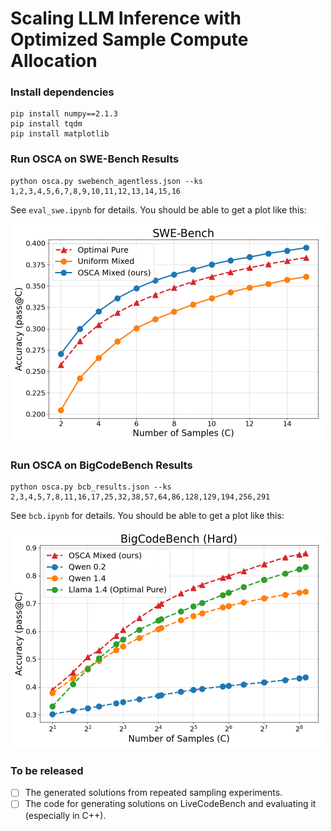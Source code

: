 # Scaling LLM Inference with Optimized Sample Compute Allocation

### Install dependencies

```
pip install numpy==2.1.3
pip install tqdm
pip install matplotlib
```

### Run OSCA on SWE-Bench Results

```
python osca.py swebench_agentless.json --ks 1,2,3,4,5,6,7,8,9,10,11,12,13,14,15,16
```

See `eval_swe.ipynb` for details.
You should be able to get a plot like this:

<img src="swe.png" width="500" alt="SWE-Bench results">

### Run OSCA on BigCodeBench Results

```
python osca.py bcb_results.json --ks 2,3,4,5,7,8,11,16,17,25,32,38,57,64,86,128,129,194,256,291
```

See `bcb.ipynb` for details.
You should be able to get a plot like this:

<img src="bcb.png" width="500" alt="BigCodeBench results">

### To be released

- [ ] The generated solutions from repeated sampling experiments.
- [ ] The code for generating solutions on LiveCodeBench and evaluating it (especially in C++).